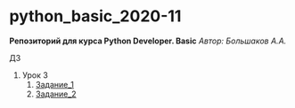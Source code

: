 # python_basic_2020-11
**Репозиторий для курса Python Developer. Basic**
 *Автор: Большаков А.А.*

 ДЗ
 1. Урок 3
    1. [Задание_1](https://github.com/alexbol93/python_basic_2020-11/blob/main/lesson3/task1.py)
    2. [Задание_2](https://github.com/alexbol93/python_basic_2020-11/blob/main/lesson3/task2.py)
